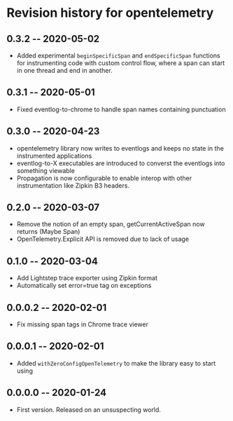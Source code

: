 # Revision history for opentelemetry

## 0.3.2 -- 2020-05-02

* Added experimental `beginSpecificSpan` and `endSpecificSpan` functions for instrumenting
  code with custom control flow, where a span can start in one thread and end in another.

## 0.3.1 -- 2020-05-01

* Fixed eventlog-to-chrome to handle span names containing punctuation

## 0.3.0 -- 2020-04-23

* opentelemetry library now writes to eventlogs and keeps no state in the instrumented applications
* eventlog-to-X executables are introduced to converst the eventlogs into something viewable
* Propagation is now configurable to enable interop with other instrumentation like Zipkin B3 headers.

## 0.2.0 -- 2020-03-07

* Remove the notion of an empty span, getCurrentActiveSpan now returns (Maybe Span)
* OpenTelemetry.Explicit API is removed due to lack of usage

## 0.1.0 -- 2020-03-04

* Add Lightstep trace exporter using Zipkin format
* Automatically set error=true tag on exceptions

## 0.0.0.2 -- 2020-02-01

* Fix missing span tags in Chrome trace viewer

## 0.0.0.1 -- 2020-02-01

* Added `withZeroConfigOpenTelemetry` to make the library easy to start using

## 0.0.0.0 -- 2020-01-24

* First version. Released on an unsuspecting world.
